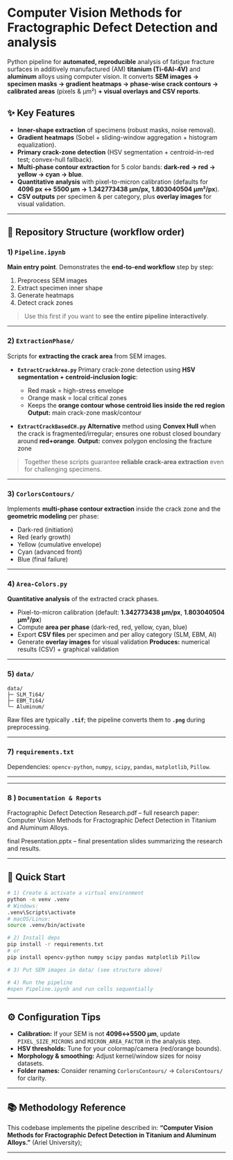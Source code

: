 

# Computer Vision Methods for Fractographic Defect Detection and analysis

Python pipeline for **automated, reproducible** analysis of fatigue fracture surfaces in additively manufactured (AM) **titanium (Ti-6Al-4V)** and **aluminum** alloys using computer vision.
It converts **SEM images → specimen masks → gradient heatmaps → phase-wise crack contours → calibrated areas** (pixels & µm²) **+ visual overlays and CSV reports**.&#x20;

## ✨ Key Features

* **Inner-shape extraction** of specimens (robust masks, noise removal).
* **Gradient heatmaps** (Sobel + sliding-window aggregation + histogram equalization).
* **Primary crack-zone detection** (HSV segmentation + centroid-in-red test; convex-hull fallback).
* **Multi-phase contour extraction** for 5 color bands: **dark-red → red → yellow → cyan → blue**.
* **Quantitative analysis** with pixel-to-micron calibration
  (defaults for **4096 px ↔ 5500 µm → 1.342773438 µm/px, 1.803040504 µm²/px**).
* **CSV outputs** per specimen & per category, plus **overlay images** for visual validation.

---

## 📁 Repository Structure (workflow order)

### 1) `Pipeline.ipynb`

**Main entry point**. Demonstrates the **end-to-end workflow** step by step:

1. Preprocess SEM images
2. Extract specimen inner shape
3. Generate heatmaps
4. Detect crack zones

> Use this first if you want to **see the entire pipeline interactively**.

---

### 2) `ExtractionPhase/`

Scripts for **extracting the crack area** from SEM images.

* **`ExtractCrackArea.py`**
  Primary crack-zone detection using **HSV segmentation + centroid-inclusion logic**:

  * Red mask = high-stress envelope
  * Orange mask = local critical zones
  * Keeps the **orange contour whose centroid lies inside the red region**
    **Output:** main crack-zone mask/contour

* **`ExtractCrackBasedCH.py`**
  **Alternative** method using **Convex Hull** when the crack is fragmented/irregular; ensures one robust closed boundary around **red+orange**.
  **Output:** convex polygon enclosing the fracture zone

> Together these scripts guarantee **reliable crack-area extraction** even for challenging specimens.

---

### 3) `CorlorsContours/` 

Implements **multi-phase contour extraction** inside the crack zone and the **geometric modeling** per phase:

* Dark-red (initiation)
* Red (early growth)
* Yellow (cumulative envelope)
* Cyan (advanced front)
* Blue (final failure)

---

### 4) `Area-Colors.py`

**Quantitative analysis** of the extracted crack phases.

* Pixel-to-micron calibration (default: **1.342773438 µm/px**, **1.803040504 µm²/px**)
* Compute **area per phase** (dark-red, red, yellow, cyan, blue)
* Export **CSV files** per specimen and per alloy category (SLM, EBM, Al)
* Generate **overlay images** for visual validation
  **Produces:** numerical results (CSV) + graphical validation

---

### 5) `data/`
```
data/
├─ SLM_Ti64/
├─ EBM_Ti64/
└─ Aluminum/
```
Raw files are typically **`.tif`**; the pipeline converts them to **`.png`** during preprocessing.

---


### 7) `requirements.txt`  

Dependencies: `opencv-python`, `numpy`, `scipy`, `pandas`, `matplotlib`, `Pillow`.

---
---


### 8 ) `Documentation & Reports`  

Fractographic Defect Detection Research.pdf – full research paper: Computer Vision Methods for Fractographic Defect Detection in Titanium and Aluminum Alloys.

final Presentation.pptx – final presentation slides summarizing the research and results.

---
## 🚀 Quick Start

```bash
# 1) Create & activate a virtual environment
python -m venv .venv
# Windows:
.venv\Scripts\activate
# macOS/Linux:
source .venv/bin/activate

# 2) Install deps
pip install -r requirements.txt
# or
pip install opencv-python numpy scipy pandas matplotlib Pillow

# 3) Put SEM images in data/ (see structure above)

# 4) Run the pipeline
#open Pipeline.ipynb and run cells sequentially
```

---

## ⚙️ Configuration Tips

* **Calibration:** If your SEM is not **4096↔5500 µm**, update
  `PIXEL_SIZE_MICRONS` and `MICRON_AREA_FACTOR` in the analysis step.
* **HSV thresholds:** Tune for your colormap/camera (red/orange bounds).
* **Morphology & smoothing:** Adjust kernel/window sizes for noisy datasets.
* **Folder names:** Consider renaming `CorlorsContours/` → `ColorsContours/` for clarity.

---


## 📚 Methodology Reference

This codebase implements the pipeline described in:
**“Computer Vision Methods for Fractographic Defect Detection in Titanium and Aluminum Alloys.”** (Ariel University);

---
